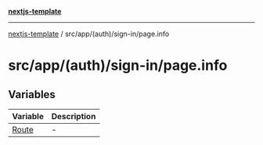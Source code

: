 [**nextjs-template**](../../../../../README.md)

---

[nextjs-template](../../../../../README.md) / src/app/(auth)/sign-in/page.info

# src/app/(auth)/sign-in/page.info

## Variables

| Variable                    | Description |
| --------------------------- | ----------- |
| [Route](variables/Route.md) | -           |
